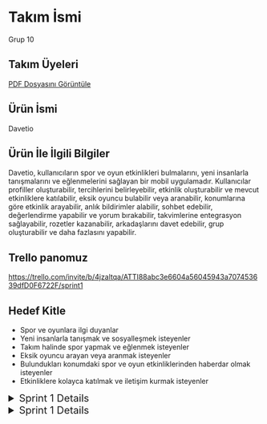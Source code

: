 # Takım İsmi

Grup 10

## Takım Üyeleri

[PDF Dosyasını Görüntüle](https://github.com/yusufth007/OUA-application-group-ten/blob/master/NAME.pdf)

## Ürün İsmi

Davetio

## Ürün İle İlgili Bilgiler

Davetio, kullanıcıların spor ve oyun etkinlikleri bulmalarını, yeni insanlarla tanışmalarını ve eğlenmelerini sağlayan bir mobil uygulamadır. Kullanıcılar profiller oluşturabilir, tercihlerini belirleyebilir, etkinlik oluşturabilir ve mevcut etkinliklere katılabilir, eksik oyuncu bulabilir veya aranabilir, konumlarına göre etkinlik arayabilir, anlık bildirimler alabilir, sohbet edebilir, değerlendirme yapabilir ve yorum bırakabilir, takvimlerine entegrasyon sağlayabilir, rozetler kazanabilir, arkadaşlarını davet edebilir, grup oluşturabilir ve daha fazlasını yapabilir.

## Trello panomuz

https://trello.com/invite/b/4jzaltqa/ATTI88abc3e6604a56045943a707453639dfD0F6722F/sprint1

## Hedef Kitle

- Spor ve oyunlara ilgi duyanlar
- Yeni insanlarla tanışmak ve sosyalleşmek isteyenler
- Takım halinde spor yapmak ve eğlenmek isteyenler
- Eksik oyuncu arayan veya aranmak isteyenler
- Bulundukları konumdaki spor ve oyun etkinliklerinden haberdar olmak isteyenler
- Etkinliklere kolayca katılmak ve iletişim kurmak isteyenler

<details>

  <summary style="font-size: 20px;">Sprint 1 Details</summary>

  <h1>Sprint 1</h1>
  
  

  <details>
    <summary style="font-size: 32px;">App Screenshots</summary>
    <img src="https://github.com/yusufth007/OUA-application-group-ten/blob/master/SignIn.png" alt="alt text" width="450" height="800">
    <img src="https://github.com/yusufth007/OUA-application-group-ten/blob/master/SignUp.png" alt="alt text" width="450" height="800">

  </details>

  <details>
    <summary style="font-size: 32px;">Sprint Board Update Screenshots</summary>
    <img src="https://github.com/yusufth007/OUA-application-group-ten/blob/master/trello1.png" alt="alt text" width="960" height="540">
  </details>


  - Sprint Notes:
    - Ekibimiz takım değişimlerinden sonra geçte olsa tanışmış ve çalışmaya başlamıştır. Yapılan 3-4 toplantı sonucu uygulama fikrine karar verilmiş ve sprint boyunca yeni fikirler geliştirilmiştir.Trello sayfası kurularak görev dağılımı yapılmıştır. Login ve Sign Up sayfalarının UI tasarımları figmada yapılmış ve flutter'a da aktarılmıştır.
  - Sprint içinde tamamlanması tahmin edilen puan: 200 puan 
  - Puan Tamamlama Mantığı:
    - Toplamda proje boyunca tamamlanması gereken backlog puanı 200 olarak belirlenmiştir. Geç toplandığımız için ilk sprinti 50 Diğer 2 Sprinti ise 75er puan olarak düşündük.
  - Daily Scrum: https://drive.google.com/drive/folders/1DlQ4lR8WlsumHNqshH5eU3ItnMilqOSe?usp=drive_link
  - Sprint Review:
    - Yapılacak fikre karar verildi. 
    - Görev takibi için hangi uygulamayı kullanıcağımıza karar verdik.
    - Görev dağılımları yapıldı
    - Figma'dan Login ve Sign Up sayfalarının tasarımları yapıldı.
    - Yapılan Tasarımlar Flutter'a aktarılmaya başlandı.
  - Sprint Retrospective:
    - Takım üyelerinin gelecek sprintlerde aktif olması gerektiğine vurgu yapılmıştır.
    - UI tasarımları ile Flutter kısmının eş zamanlı gidilmesine karar verilmiştir.
    - Gelecek Sprintte Firebase ile Veritabanına bağlanma işinin yapılmaya başlanmasına kararı verilmiştir.
   
    
  
</details>

<details>

  <summary style="font-size: 20px;">Sprint 1 Details</summary>

  <h1>Sprint 2</h1>
  
  

  <details>
    <summary style="font-size: 32px;">App Screenshots</summary>
    <img src="https://github.com/yusufth007/OUA-application-group-ten/blob/master/SignIn.png" alt="alt text" width="450" height="800">
    <img src="https://github.com/yusufth007/OUA-application-group-ten/blob/master/SignUp.png" alt="alt text" width="450" height="800">

  </details>

  <details>
    <summary style="font-size: 32px;">Sprint Board Update Screenshots</summary>
    <img src="https://github.com/yusufth007/OUA-application-group-ten/blob/master/trello1.png" alt="alt text" width="960" height="540">
  </details>


  - Sprint Notes:
    - Ekibimiz takım değişimlerinden sonra geçte olsa tanışmış ve çalışmaya başlamıştır. Yapılan 3-4 toplantı sonucu uygulama fikrine karar verilmiş ve sprint boyunca yeni fikirler geliştirilmiştir.Trello sayfası kurularak görev dağılımı yapılmıştır. Login ve Sign Up sayfalarının UI tasarımları figmada yapılmış ve flutter'a da aktarılmıştır.
  - Sprint içinde tamamlanması tahmin edilen puan: 200 puan 
  - Puan Tamamlama Mantığı:
    - Toplamda proje boyunca tamamlanması gereken backlog puanı 200 olarak belirlenmiştir. Geç toplandığımız için ilk sprinti 50 Diğer 2 Sprinti ise 75er puan olarak düşündük.
  - Daily Scrum: https://drive.google.com/drive/folders/1DlQ4lR8WlsumHNqshH5eU3ItnMilqOSe?usp=drive_link
  - Sprint Review:
    - Yapılacak fikre karar verildi. 
    - Görev takibi için hangi uygulamayı kullanıcağımıza karar verdik.
    - Görev dağılımları yapıldı
    - Figma'dan Login ve Sign Up sayfalarının tasarımları yapıldı.
    - Yapılan Tasarımlar Flutter'a aktarılmaya başlandı.
  - Sprint Retrospective:
    - Takım üyelerinin gelecek sprintlerde aktif olması gerektiğine vurgu yapılmıştır.
    - UI tasarımları ile Flutter kısmının eş zamanlı gidilmesine karar verilmiştir.
    - Gelecek Sprintte Firebase ile Veritabanına bağlanma işinin yapılmaya başlanmasına kararı verilmiştir.
   
    
  
</details>
